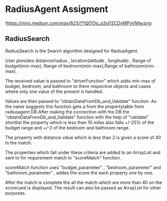 # RadiusAgent Assigment

!https://miro.medium.com/max/623/1*lQtTOp_q3oI12CDyMPvVMw.png
  
## RadiusSearch
RadiusSearch is the Search algorithm designed for RadiusAgent.

User provides distance/radius , location(latitude , longitude) , Range of budget(min-max), Range of bedroom(min-max),Range of bathroom(min-max).

The received value is passed to "driverFunction" which adds min-max of budget, bedroom, and bathroom to there respective objects and cases where only one value of the present is handled.

Values are then passed to "obtainDataFromDb_and_Validate" function. As the name suggests this function gets a from the propertytable from radiusagent DB.After making the connection with the DB the "obtainDataFromDb_and_Validate" function with the help of "validate" shortlist the property which is less than 10 miles also falls +/-25% of the budget range and +/-2 of the bedroom and bathroom range.

The property with distance value which is less than 2 is given a score of 40 in the match.

The properties which fall under these criteria are added to an ArrayList and sent to for requirement match to "scoreMatch" function.

scoreMatch function uses "budget_parameter" , "bedroom_parameter" and "bathroom_parameter" , addes the score the each property one by one.

After the match is complete the all the match which are more than 40 on the scorecard is displayed.
The result can also be passed as ArrayList for other purposes.
